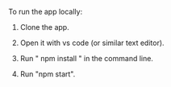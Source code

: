 To run the app locally:

1. Clone the app.

2. Open it with vs code (or similar text editor).

3. Run " npm install " in the command line.

4. Run "npm start".